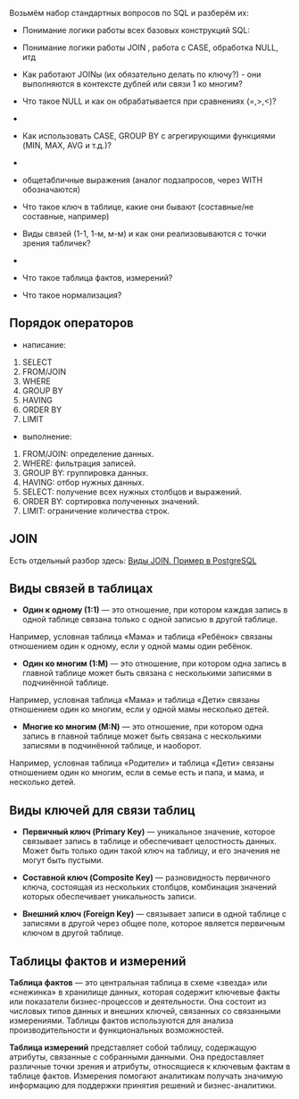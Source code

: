 Возьмём набор стандартных вопросов по SQL и разберём их:

- Понимание логики работы всех базовых конструкций SQL: 
- Понимание логики работы JOIN , работа с CASE, обработка NULL, итд
- Как работают JOINы (их обязательно делать по ключу?) - они выполняются в контексте дублей или связи 1 ко многим? 
- Что такое NULL и как он обрабатывается при сравнениях (=,>,<)?

- 
- Как использовать CASE, GROUP BY с агрегирующими функциями (MIN, MAX, AVG и т.д.)?

- 
- общетабличные выражения (аналог подзапросов, через WITH обозначаются)
- Что такое ключ в таблице, какие они бывают (составные/не составные, например)
- Виды связей (1-1, 1-м, м-м) и как они реализовываются с точки зрения табличек?

- 
- Что такое таблица фактов, измерений?
- Что такое нормализация?

## Порядок операторов

- написание:
  
1. SELECT
2. FROM/JOIN
3. WHERE
4. GROUP BY
5. HAVING
6. ORDER BY
7. LIMIT
  
- выполнение:

1. FROM/JOIN: определение данных.
2. WHERE: фильтрация записей.
3. GROUP BY: группировка данных.
4. HAVING: отбор нужных данных.
5. SELECT: получение всех нужных столбцов и выражений.
6. ORDER BY: сортировка полученных значений.
7. LIMIT: ограничение количества строк.

## JOIN

Есть отдельный разбор здесь: [Виды JOIN. Пример в PostgreSQL](https://github.com/Malakhova-Natalya/My_open_textbook/blob/main/topics/SQL/JOIN.md)

## Виды связей в таблицах

- **Один к одному (1:1)** — это отношение, при котором каждая запись в одной таблице связана только с одной записью в другой таблице.

Например, условная таблица «Мама» и таблица «Ребёнок» связаны отношением один к одному, если у одной мамы один ребёнок.

- **Один ко многим (1:M)** — это отношение, при котором одна запись в главной таблице может быть связана с несколькими записями в подчинённой таблице. 

Например, условная таблица «Мама» и таблица «Дети» связаны отношением один ко многим, если у одной мамы несколько детей. 

- **Многие ко многим (M:N)** — это отношение, при котором одна запись в главной таблице может быть связана с несколькими записями в подчинённой таблице, и наоборот.

Например, условная таблица «Родители» и таблица «Дети» связаны отношением один ко многим, если в семье есть и папа, и мама, и несколько детей. 

## Виды ключей для связи таблиц

- **Первичный ключ (Primary Key)** — уникальное значение, которое связывает запись в таблице и обеспечивает целостность данных. Может быть только один такой ключ на таблицу, и его значения не могут быть пустыми.
  
- **Составной ключ (Composite Key)** — разновидность первичного ключа, состоящая из нескольких столбцов, комбинация значений которых обеспечивает уникальность записи.

- **Внешний ключ (Foreign Key)** — связывает записи в одной таблице с записями в другой через общее поле, которое является первичным ключом в другой таблице.

## Таблицы фактов и измерений

**Таблица фактов** — это центральная таблица в схеме «звезда» или «снежинка» в хранилище данных, которая содержит ключевые факты или показатели бизнес-процессов и деятельности. Она состоит из числовых типов данных и внешних ключей, связанных со связанными измерениями. Таблицы фактов используются для анализа производительности и функциональных возможностей.

**Таблица измерений** представляет собой таблицу, содержащую атрибуты, связанные с собранными данными. Она предоставляет различные точки зрения и атрибуты, относящиеся к ключевым фактам в таблице фактов. Измерения помогают аналитикам получать значимую информацию для поддержки принятия решений и бизнес-аналитики.
